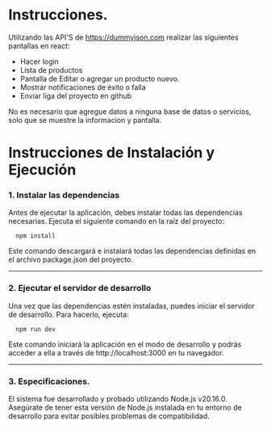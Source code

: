 # Instrucciones. 
Utilizando las API'S de https://dummyjson.com realizar las siguientes pantallas en react:
 - Hacer login
 - Lista de productos
 - Pantalla de Editar o agregar un producto nuevo.  
 - Mostrar notificaciones de éxito o falla
 - Enviar liga del proyecto en github

No es necesario que agregue datos a ninguna base de datos o servicios, solo que se muestre la informacion y pantalla.


# Instrucciones de Instalación y Ejecución

### 1. Instalar las dependencias
Antes de ejecutar la aplicación, debes instalar todas las dependencias necesarias. Ejecuta el siguiente comando en la raíz del proyecto: 

```console
  npm install
```
Este comando descargará e instalará todas las dependencias definidas en el archivo package.json del proyecto.

---

### 2. Ejecutar el servidor de desarrollo
Una vez que las dependencias estén instaladas, puedes iniciar el servidor de desarrollo. Para hacerlo, ejecuta:

```console
  npm run dev
```

Este comando iniciará la aplicación en el modo de desarrollo y podrás acceder a ella a través de http://localhost:3000 en tu navegador.

---

### 3. Especificaciones. 
El sistema fue desarrollado y probado utilizando Node.js v20.16.0. Asegúrate de tener esta versión de Node.js instalada en tu entorno de desarrollo para evitar posibles problemas de compatibilidad.
